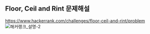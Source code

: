 Floor, Ceil and Rint 문제해설
---
https://www.hackerrank.com/challenges/floor-ceil-and-rint/problem
![해커랭크_설명-2](https://user-images.githubusercontent.com/42428487/68151468-2059cc80-ff85-11e9-8ca1-14a8ba02c875.png)

